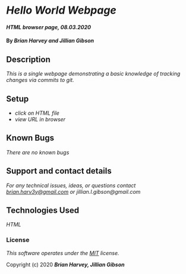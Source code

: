 # _Hello World Webpage_

#### _HTML browser page, 08.03.2020_

#### By _**Brian Harvey and Jillian Gibson**_

## Description

_This is a single webpage demonstrating a basic knowledge of tracking changes via commits to git._

## Setup

* _click on HTML file_
* _view URL in browser_

## Known Bugs

_There are no known bugs_

## Support and contact details

_For any technical issues, ideas, or questions contact brian.harv3y@gmail.com or jillian.l.gibson@gmail.com_

## Technologies Used

_HTML_

### License

*This software operates under the [MIT](https://en.wikipedia.org/wiki/MIT_License) license.*

Copyright (c) 2020 **_Brian Harvey, Jillian Gibson_**